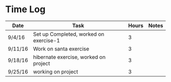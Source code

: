 # Time Log

| Date | Task | Hours | Notes|
|------|------|-------|------|
| 9/4/16| Set up Completed, worked on exercise-1| 3 | |
| 9/11/16| Work on santa exercise |3| |
| 9/18/16| hibernate exercise, worked on project|3| |
| 9/25/16| working on project| 3| |
